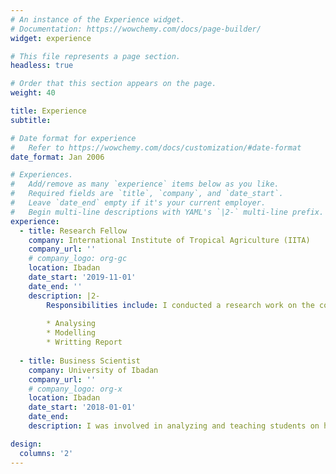 ```yaml
---
# An instance of the Experience widget.
# Documentation: https://wowchemy.com/docs/page-builder/
widget: experience

# This file represents a page section.
headless: true

# Order that this section appears on the page.
weight: 40

title: Experience
subtitle:

# Date format for experience
#   Refer to https://wowchemy.com/docs/customization/#date-format
date_format: Jan 2006

# Experiences.
#   Add/remove as many `experience` items below as you like.
#   Required fields are `title`, `company`, and `date_start`.
#   Leave `date_end` empty if it's your current employer.
#   Begin multi-line descriptions with YAML's `|2-` multi-line prefix.
experience:
  - title: Research Fellow
    company: International Institute of Tropical Agriculture (IITA)
    company_url: ''
    # company_logo: org-gc
    location: Ibadan
    date_start: '2019-11-01'
    date_end: ''
    description: |2-
        Responsibilities include: I conducted a research work on the contribution of cocoa litter to nutrients recycling in low-shade Southwestern Nigeria.
        
        * Analysing
        * Modelling
        * Writting Report
        
  - title: Business Scientist 
    company: University of Ibadan
    company_url: ''
    # company_logo: org-x
    location: Ibadan
    date_start: '2018-01-01'
    date_end: 
    description: I was involved in analyzing and teaching students on how to use R statistical software for reproducible research.

design:
  columns: '2'
---
```


